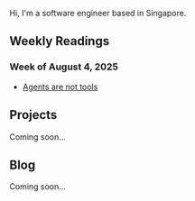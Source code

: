 Hi, I'm a software engineer based in Singapore.

## Weekly Readings
### Week of August 4, 2025

* [Agents are not tools](https://discuss.google.dev/t/agents-are-not-tools/192812)

## Projects
Coming soon...

## Blog
Coming soon...